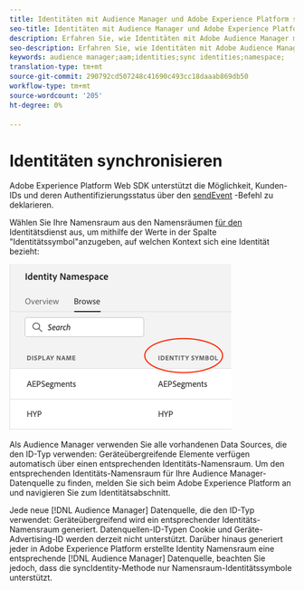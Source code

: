 ```yaml
---
title: Identitäten mit Audience Manager und Adobe Experience Platform synchronisieren
seo-title: Identitäten mit Audience Manager und Adobe Experience Platform mit Adobe Experience Platform Web SDK synchronisieren
description: Erfahren Sie, wie Identitäten mit Adobe Audience Manager mit Experience Platform Web SDK synchronisiert werden
seo-description: Erfahren Sie, wie Identitäten mit Adobe Audience Manager mit Experience Platform Web SDK synchronisiert werden
keywords: audience manager;aam;identities;sync identities;namespace;
translation-type: tm+mt
source-git-commit: 290792cd507248c41690c493cc18daaab869db50
workflow-type: tm+mt
source-wordcount: '205'
ht-degree: 0%

---
```



# Identitäten synchronisieren

Adobe Experience Platform Web SDK unterstützt die Möglichkeit, Kunden-IDs und deren Authentifizierungsstatus über den [sendEvent](./overview.md#syncing-identities) -Befehl zu deklarieren.

Wählen Sie Ihre Namensraum aus den Namensräumen [für den](../../identity/../identity-service/namespaces.md) Identitätsdienst aus, um mithilfe der Werte in der Spalte &quot;Identitätssymbol&quot;anzugeben, auf welchen Kontext sich eine Identität bezieht:

![Ansicht der Benutzeroberfläche der Namensraum](../../assets/edge_namespaceUI_identity-symbol.png)

Als Audience Manager verwenden Sie alle vorhandenen Data Sources, die den ID-Typ verwenden: Geräteübergreifende Elemente verfügen automatisch über einen entsprechenden Identitäts-Namensraum. Um den entsprechenden Identitäts-Namensraum für Ihre Audience Manager-Datenquelle zu finden, melden Sie sich beim Adobe Experience Platform an und navigieren Sie zum Identitätsabschnitt.

Jede neue [!DNL Audience Manager] Datenquelle, die den ID-Typ verwendet: Geräteübergreifend wird ein entsprechender Identitäts-Namensraum generiert. Datenquellen-ID-Typen Cookie und Geräte-Advertising-ID werden derzeit nicht unterstützt. Darüber hinaus generiert jeder in Adobe Experience Platform erstellte Identity Namensraum eine entsprechende [!DNL Audience Manager] Datenquelle, beachten Sie jedoch, dass die syncIdentity-Methode nur Namensraum-Identitätssymbole unterstützt.
